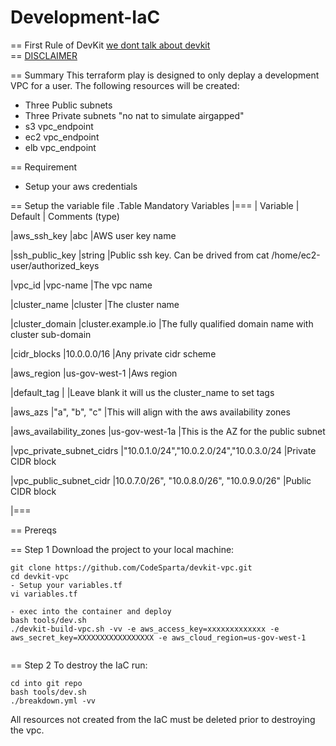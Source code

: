 # Development-IaC
== First Rule of DevKit [we dont talk about devkit](https://www.urbandictionary.com/define.php?term=fight%20club)    
== [DISCLAIMER](https://github.com/CodeSparta/devkit-vpc/blob/master/DISCLAIMER.md)    

== Summary
This terraform play is designed to only deplay a development VPC for a user. The following resources will be created:

- Three Public subnets
- Three Private subnets "no nat to simulate airgapped"
- s3 vpc_endpoint
- ec2 vpc_endpoint
- elb vpc_endpoint

== Requirement
- Setup your aws credentials 

== Setup the variable file
.Table Mandatory Variables
|===
| Variable   | Default | Comments (type)

|aws_ssh_key
|abc
|AWS user key name

|ssh_public_key
|string
|Public ssh key. Can be drived from cat /home/ec2-user/authorized_keys

|vpc_id
|vpc-name
|The vpc name

|cluster_name
|cluster
|The cluster name

|cluster_domain
|cluster.example.io
|The fully qualified domain name with cluster sub-domain

|cidr_blocks
|10.0.0.0/16
|Any private cidr scheme

|aws_region
|us-gov-west-1
|Aws region

|default_tag
|
|Leave blank it will us the cluster_name to set tags

|aws_azs
|"a", "b", "c"
|This will align with the aws availability zones

|aws_availability_zones
|us-gov-west-1a
|This is the AZ for the public subnet

|vpc_private_subnet_cidrs
|"10.0.1.0/24","10.0.2.0/24","10.0.3.0/24
|Private CIDR block

|vpc_public_subnet_cidr
|10.0.7.0/26", "10.0.8.0/26", "10.0.9.0/26"
|Public CIDR block

|===

== Prereqs

== Step 1
Download the project to your local machine:
```
git clone https://github.com/CodeSparta/devkit-vpc.git
cd devkit-vpc
- Setup your variables.tf
vi variables.tf

- exec into the container and deploy
bash tools/dev.sh
./devkit-build-vpc.sh -vv -e aws_access_key=xxxxxxxxxxxxx -e aws_secret_key=XXXXXXXXXXXXXXXXX -e aws_cloud_region=us-gov-west-1
    

```

== Step 2
To destroy the IaC run:
```
cd into git repo
bash tools/dev.sh
./breakdown.yml -vv
```
All resources not created from the IaC must be deleted prior to destroying the vpc.
